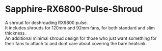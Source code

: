 # Sapphire-RX6800-Pulse-Shroud
A shroud for deshrouding RX6800 pulse. <br />
It includes shrouds for 120mm and 92mm fans, for both standard and slim thickness. <br />
An additional minimal shroud design for those who just want something for their fans to attach to and dont care about covering the bare heatsink. <br />
